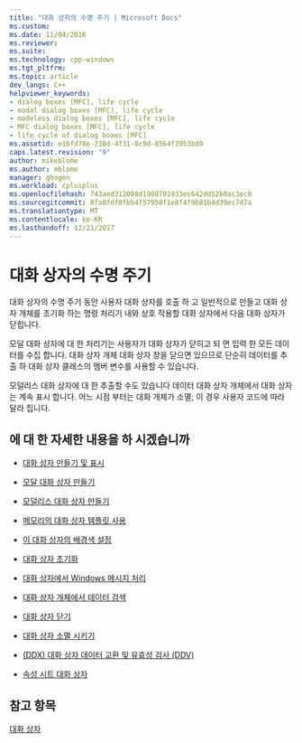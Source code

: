 ```yaml
---
title: "대화 상자의 수명 주기 | Microsoft Docs"
ms.custom: 
ms.date: 11/04/2016
ms.reviewer: 
ms.suite: 
ms.technology: cpp-windows
ms.tgt_pltfrm: 
ms.topic: article
dev_langs: C++
helpviewer_keywords:
- dialog boxes [MFC], life cycle
- modal dialog boxes [MFC], life cycle
- modeless dialog boxes [MFC], life cycle
- MFC dialog boxes [MFC], life cycle
- life cycle of dialog boxes [MFC]
ms.assetid: e16fd78e-238d-4f31-8c9d-8564f3953bd9
caps.latest.revision: "9"
author: mikeblome
ms.author: mblome
manager: ghogen
ms.workload: cplusplus
ms.openlocfilehash: 743aed312008d1908701933ec642dd52b0ac3ec8
ms.sourcegitcommit: 8fa8fdf0fbb4f57950f1e8f4f9b81b4d39ec7d7a
ms.translationtype: MT
ms.contentlocale: ko-KR
ms.lasthandoff: 12/21/2017
---
```

# <a name="life-cycle-of-a-dialog-box"></a>대화 상자의 수명 주기
대화 상자의 수명 주기 동안 사용자 대화 상자를 호출 하 고 일반적으로 만들고 대화 상자 개체를 초기화 하는 명령 처리기 내와 상호 작용할 대화 상자에서 다음 대화 상자가 닫힙니다.  
  
 모달 대화 상자에 대 한 처리기는 사용자가 대화 상자가 닫히고 되 면 입력 한 모든 데이터를 수집 합니다. 대화 상자 개체 대화 상자 창을 닫으면 있으므로 단순히 데이터를 추출 하 대화 상자 클래스의 멤버 변수를 사용할 수 있습니다.  
  
 모덜리스 대화 상자에 대 한 추출할 수도 있습니다 데이터 대화 상자 개체에서 대화 상자는 계속 표시 합니다. 어느 시점 부터는 대화 개체가 소멸; 이 경우 사용자 코드에 따라 달라 집니다.  
  
## <a name="what-do-you-want-to-know-more-about"></a>에 대 한 자세한 내용을 하 시겠습니까  
  
-   [대화 상자 만들기 및 표시](../mfc/creating-and-displaying-dialog-boxes.md)  
  
-   [모달 대화 상자 만들기](../mfc/creating-modal-dialog-boxes.md)  
  
-   [모덜리스 대화 상자 만들기](../mfc/creating-modeless-dialog-boxes.md)  
  
-   [메모리의 대화 상자 템플릿 사용](../mfc/using-a-dialog-template-in-memory.md)  
  
-   [이 대화 상자의 배경색 설정](../mfc/setting-the-dialog-boxs-background-color.md)  
  
-   [대화 상자 초기화](../mfc/initializing-the-dialog-box.md)  
  
-   [대화 상자에서 Windows 메시지 처리](../mfc/handling-windows-messages-in-your-dialog-box.md)  
  
-   [대화 상자 개체에서 데이터 검색](../mfc/retrieving-data-from-the-dialog-object.md)  
  
-   [대화 상자 닫기](../mfc/closing-the-dialog-box.md)  
  
-   [대화 상자 소멸 시키기](../mfc/destroying-the-dialog-box.md)  
  
-   [(DDX) 대화 상자 데이터 교환 및 유효성 검사 (DDV)](../mfc/dialog-data-exchange-and-validation.md)  
  
-   [속성 시트 대화 상자](../mfc/property-sheets-and-property-pages-mfc.md)  
  
## <a name="see-also"></a>참고 항목  
 [대화 상자](../mfc/dialog-boxes.md)

